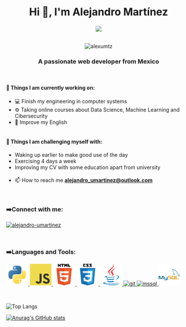 <div align="center">
<h1 align="center">Hi 👋, I'm <b>Alejandro Martínez</b></h1>
</div>

<div align="center">
<img align="center" src="https://media.tenor.com/zzntm2_9B3gAAAAC/hacker.gif">
</div>
<br>

<p align="center"> <img src="https://komarev.com/ghpvc/?username=alexumtz&label=Profile%20views&color=0e75b6&style=flat" alt="alexumtz" /> </p>

<h3 align="center">A passionate web developer from Mexico</h3>

<br>

#### 🌱 **Things I am currently working on:**

- 💻 Finish my engineering in computer systems
- ⚙️ Taking online courses about Data Science, Machine Learning and Cibersecurity
- 📘 Improve my English
  <br>
  <br>

#### 💪 **Things I am challenging myself with:**

- Waking up earlier to make good use of the day
- Exercising 4 days a week
- Improving my CV with some education apart from university
  <br>
  <br>
- 📫 How to reach me **alejandro_umartinez@outlook.com**
<br>
<h3 align="left"><b>➡️Connect with me:</b></h3>
<p align="left">
<a href="https://linkedin.com/in/alejandro-umartinez" target="blank"><img align="center" src="https://raw.githubusercontent.com/rahuldkjain/github-profile-readme-generator/master/src/images/icons/Social/linked-in-alt.svg" alt="alejandro-umartinez" height="30" width="40" /></a>
</p>
<br>
<h3 align="left"><b>➡️Languages and Tools:</b></h3>
<p align="left"> 
<a href="https://www.python.org" target="_blank" rel="noreferrer"> <img src="https://raw.githubusercontent.com/devicons/devicon/master/icons/python/python-original.svg" alt="python" width="60" height="60"/> </a>
<a href="https://developer.mozilla.org/en-US/docs/Web/JavaScript" target="_blank" rel="noreferrer"> <img src="https://raw.githubusercontent.com/devicons/devicon/master/icons/javascript/javascript-original.svg" alt="javascript" width="60" height="60"/> </a>
<a href="https://www.w3.org/html/" target="_blank" rel="noreferrer"> <img src="https://raw.githubusercontent.com/devicons/devicon/master/icons/html5/html5-original-wordmark.svg" alt="html5" width="60" height="60"/> </a>
<a href="https://www.w3schools.com/css/" target="_blank" rel="noreferrer"> <img src="https://raw.githubusercontent.com/devicons/devicon/master/icons/css3/css3-original-wordmark.svg" alt="css3" width="60" height="60"/> </a> 
 <a href="https://www.java.com" target="_blank" rel="noreferrer"> <img src="https://raw.githubusercontent.com/devicons/devicon/master/icons/java/java-original.svg" alt="java" width="60" height="60"/> </a><a href="https://git-scm.com/" target="_blank" rel="noreferrer"> <img src="https://www.vectorlogo.zone/logos/git-scm/git-scm-icon.svg" alt="git" width="60" height="60"/> </a>   <a href="https://www.microsoft.com/en-us/sql-server" target="_blank" rel="noreferrer"> <img src="https://www.svgrepo.com/show/303229/microsoft-sql-server-logo.svg" alt="mssql" width="60" height="60"/> </a> <a href="https://www.mysql.com/" target="_blank" rel="noreferrer"> <img src="https://raw.githubusercontent.com/devicons/devicon/master/icons/mysql/mysql-original-wordmark.svg" alt="mysql" width="60" height="60"/> </a>  </p>
<br>

![Top Langs](https://github-readme-stats.vercel.app/api/top-langs/?username=alexumtz&hide_progress=false&theme=tokyonight)

[![Anurag's GitHub stats](https://github-readme-stats.vercel.app/api?username=alexumtz&theme=tokyonight)](https://github.com/anuraghazra/github-readme-stats)
